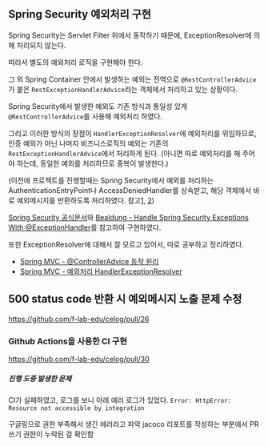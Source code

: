 
## Spring Security 예외처리 구현

Spring Security는 Servlet Filter  위에서 동작하기 때문에, ExceptionResolver에 의해 처리되지 않는다.

따라서 별도의 예외처리 로직을 구현해야 한다.

그 외 Spring Container 안에서 발생하는 예외는 전역으로 `@RestControllerAdvice` 가 붙은 `RestExceptionHandlerAdvice`라는 객체에서 처리하고 있는 상황이다.

Spring Security에서 발생한 예외도 기존 방식과 통일성 있게 `@RestControllerAdvice`를 사용해 예외처리 하였다.

그리고 이러한 방식의 장점이 `HandlerExceptionResolver`에 예외처리를 위임하므로, 인증 예외가 아닌 나머지 비즈니스로직의 예외는 기존의 `RestExceptionHandlerAdvice`에서 처리하게 된다. (아니면 따로 예외처리를 해 주어야 하는데, 동일한 예외를 처리하므로 중복이 발생한다.)

(이전에 프로젝트를 진행할때는 Spring Security에서 예외를 처리하는 AuthenticationEntryPoint나 AccessDeniedHandler를 상속받고, 해당 객체에서 바로 예외메시지를 반환하도록 처리하였다. 참고[1](https://github.com/themoment-team/hellogsm-server/blob/main/hellogsm-web/src/main/java/team/themoment/hellogsm/web/global/security/handler/CustomAccessDeniedHandler.java), [2](https://github.com/themoment-team/hellogsm-server/blob/main/hellogsm-web/src/main/java/team/themoment/hellogsm/web/global/security/handler/CustomAuthenticationEntryPoint.java))

[Spring Security 공식문서](https://docs.spring.io/spring-security/reference/servlet/architecture.html#servlet-exceptiontranslationfilter)와 [Bealdung - Handle Spring Security Exceptions With @ExceptionHandler](https://www.baeldung.com/spring-security-exceptionhandler)를 참고하여 구현하였다.

또한 ExceptionResolver에 대해서 잘 모르고 있어서, 따로 공부하고 정리하였다.

- [Spring MVC - @ControllerAdvice 동작 원리](notes/Spring/Spring%20MVC%20-%20@ControllerAdvice%20동작%20원리.md)
- [Spring MVC - 예외처리 HandlerExceptionResolver](notes/Spring/Spring%20MVC%20-%20예외처리%20HandlerExceptionResolver.md)

## 500 status code 반환 시 예외메시지 노출 문제 수정

https://github.com/f-lab-edu/celog/pull/26

### Github Actions을 사용한 CI 구현 

https://github.com/f-lab-edu/celog/pull/30

##### 진행 도중 발생한 문제

CI가 실패하였고, 로그를 보니 아래 에러 로그가 있었다.
`Error: HttpError: Resource not accessible by integration`

구글링으로 권한 부족해서 생긴 에러라고 파악
jacoco 리포트를 작성하는 부분에서 PR 쓰기 권한이 누락된 걸 확인함

